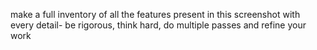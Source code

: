 make a full inventory of all the features present in this screenshot with every detail- be rigorous, think hard, do multiple passes and refine your work